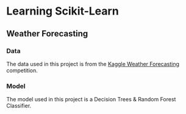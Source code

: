 # Learning Scikit-Learn

## Weather Forecasting

### Data

The data used in this project is from the [Kaggle Weather Forecasting](https://www.kaggle.com/c/weather-data-explorer-improved) competition.

### Model

The model used in this project is a Decision Trees & Random Forest Classifier.
